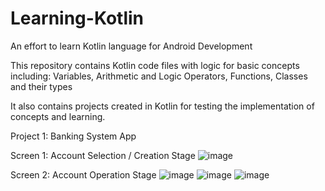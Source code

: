 # Learning-Kotlin
An effort to learn Kotlin language for Android Development

This repository contains Kotlin code files with logic for basic concepts including:
Variables, Arithmetic and Logic Operators, Functions, Classes and their types

It also contains projects created in Kotlin for testing the implementation of concepts and learning.

Project 1: Banking System App

Screen 1: Account Selection / Creation Stage
![image](https://github.com/umardar8/Learning-Kotlin/assets/66141104/5ffa0737-c3c5-4d95-816f-ddf346d68bdf)

Screen 2: Account Operation Stage
![image](https://github.com/umardar8/Learning-Kotlin/assets/66141104/667013cb-58cc-4d56-8a85-fa1dec4a8748)
![image](https://github.com/umardar8/Learning-Kotlin/assets/66141104/c09abf1a-0c56-445a-a532-05e45e24d333)
![image](https://github.com/umardar8/Learning-Kotlin/assets/66141104/3847ca10-e50f-4d97-b99d-06b8de792b1c)

